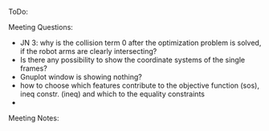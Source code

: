 ToDo:


Meeting Questions:
- JN 3: why is the collision term 0 after the optimization problem is solved, if the robot arms are clearly intersecting?
- Is there any possibility to show the coordinate systems of the single frames?
- Gnuplot window is showing nothing?
- how to choose which features contribute to the objective function (sos), ineq constr. (ineq) and which to the equality constraints
- 

Meeting Notes:
